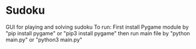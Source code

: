 # Sudoku
GUI for playing and solving sudoku
To run:
First install Pygame module by "pip install pygame" or "pip3 install pygame"
then run main file by "python main.py" or "python3 main.py"
